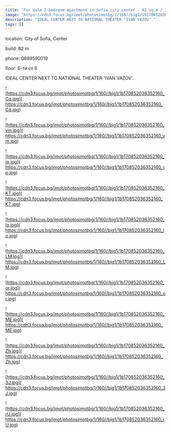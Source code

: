```yaml
---
title: "For sale 2-bedroom apartment in Sofia city center - 82 sq.m / 380000 EUR :: imot.bg Ad"
image: "https://cdn3.focus.bg/imot/photosimotbg/1/160//big1/1b170852036352160_qA.jpg"
description: "IDEAL CENTER NEXT TO NATIONAL THEATER 'IVAN VAZOV'."
tags: []
---
```


location: City of Sofia, Center

build: 82 m

phone: 0889590019

floor: 6-ти от 6

IDEAL CENTER NEXT TO NATIONAL THEATER 'IVAN VAZOV'.


![https://cdn3.focus.bg/imot/photosimotbg/1/160//big1/1b170852036352160_Cq.jpg]( https://cdn3.focus.bg/imot/photosimotbg/1/160//big1/1b170852036352160_Cq.jpg)


![https://cdn3.focus.bg/imot/photosimotbg/1/160//big1/1b170852036352160_vm.jpg]( https://cdn3.focus.bg/imot/photosimotbg/1/160//big1/1b170852036352160_vm.jpg)


![https://cdn3.focus.bg/imot/photosimotbg/1/160//big1/1b170852036352160_jp.jpg]( https://cdn3.focus.bg/imot/photosimotbg/1/160//big1/1b170852036352160_jp.jpg)


![https://cdn3.focus.bg/imot/photosimotbg/1/160//big1/1b170852036352160_KT.jpg]( https://cdn3.focus.bg/imot/photosimotbg/1/160//big1/1b170852036352160_KT.jpg)


![https://cdn3.focus.bg/imot/photosimotbg/1/160//big1/1b170852036352160_lo.jpg]( https://cdn3.focus.bg/imot/photosimotbg/1/160//big1/1b170852036352160_lo.jpg)


![https://cdn3.focus.bg/imot/photosimotbg/1/160//big1/1b170852036352160_LM.jpg]( https://cdn3.focus.bg/imot/photosimotbg/1/160//big1/1b170852036352160_LM.jpg)


![https://cdn3.focus.bg/imot/photosimotbg/1/160//big1/1b170852036352160_or.jpg]( https://cdn3.focus.bg/imot/photosimotbg/1/160//big1/1b170852036352160_or.jpg)


![https://cdn3.focus.bg/imot/photosimotbg/1/160//big1/1b170852036352160_ME.jpg]( https://cdn3.focus.bg/imot/photosimotbg/1/160//big1/1b170852036352160_ME.jpg)


![https://cdn3.focus.bg/imot/photosimotbg/1/160//big1/1b170852036352160_Zh.jpg]( https://cdn3.focus.bg/imot/photosimotbg/1/160//big1/1b170852036352160_Zh.jpg)


![https://cdn3.focus.bg/imot/photosimotbg/1/160//big1/1b170852036352160_3J.jpg]( https://cdn3.focus.bg/imot/photosimotbg/1/160//big1/1b170852036352160_3J.jpg)


![https://cdn3.focus.bg/imot/photosimotbg/1/160//big1/1b170852036352160_rU.jpg]( https://cdn3.focus.bg/imot/photosimotbg/1/160//big1/1b170852036352160_rU.jpg)


